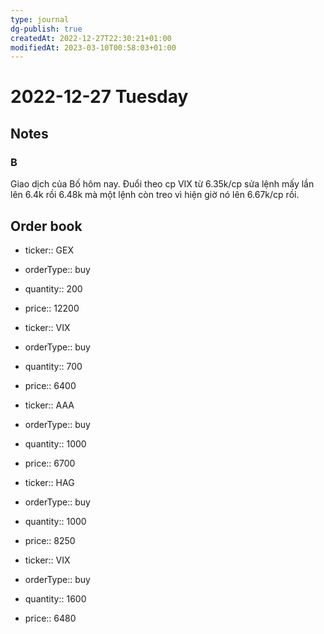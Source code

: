 ```yaml
---
type: journal
dg-publish: true
createdAt: 2022-12-27T22:30:21+01:00
modifiedAt: 2023-03-10T00:58:03+01:00
---
```

# 2022-12-27 Tuesday

## Notes

### B

Giao dịch của Bố hôm nay. Đuổi theo cp VIX từ 6.35k/cp sửa lệnh mấy lần lên 6.4k rồi 6.48k mà một lệnh còn treo vì hiện giờ nó lên 6.67k/cp rồi.

## Order book

- ticker:: GEX
- orderType:: buy
- quantity:: 200
- price:: 12200

- ticker:: VIX
- orderType:: buy
- quantity:: 700
- price:: 6400

- ticker:: AAA
- orderType:: buy
- quantity:: 1000
- price:: 6700

- ticker:: HAG
- orderType:: buy
- quantity:: 1000
- price:: 8250

- ticker:: VIX
- orderType:: buy
- quantity:: 1600
- price:: 6480